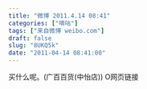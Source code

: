 ```yaml
---
title: "微博 2011.4.14 08:41"
categories: ["嘀咕"]
tags: ["来自微博 weibo.com"]
draft: false
slug: "8UKQ5k"
date: "2011-04-14 08:41:00"
---
```


<p>买什么呢。(广百百货(中怡店)) O网页链接 ​​​​</p>
